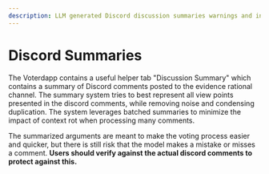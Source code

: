 ```yaml
---
description: LLM generated Discord discussion summaries warnings and information
---
```


# Discord Summaries

The Voterdapp contains a useful helper tab "Discussion Summary" which contains a summary of Discord comments posted to the evidence rational channel. The summary system tries to best represent all view points presented in the discord comments, while removing noise and condensing duplication. The system leverages batched summaries to minimize the impact of context rot when processing many comments.

The summarized arguments are meant to make the voting process easier and quicker, but there is still risk that the model makes a mistake or misses a comment. **Users should verify against the actual discord comments to protect against this.**
